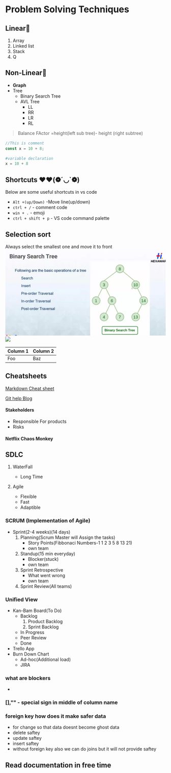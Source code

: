 # Problem Solving Techniques

## Linear🔗
1. Array
2. Linked list
3. Stack
4. Q

## Non-Linear🌳
- **Graph**
- Tree
    - Binary Search Tree
    - AVL Tree
        - LL
        - RR
        - LR
        - RL

> Balance FActor =height(left sub tree)- height (right subtree)


```js
//This is comment
const x = 10 + 8;
```
```python
#variable declaration
x = 10 + 8
```

## Shortcuts ❤️❤️(❁´◡`❁)

Below are some useful shortcuts in vs code


- `Alt +(up/Down)` -Move line(up/down)
- `ctrl + /` - comment code
- `win + .` - emoji
- `ctrl + shift + p` - VS code command palette

## Selection  sort
Always select the smallest one and move it to front
![](./Screenshot%202024-04-23%20140704.png)
![](https://tse3.mm.bing.net/th?id=OIP.HpaJpHqTw61BPS4d-_1MGwHaE7&pid=Api&P=0&h=180)

| Column 1   | Column 2 | 
| ---------- | -------- |
| Foo  | Baz      |

## Cheatsheets
[Markdown Cheat sheet](https://www.markdownguide.org/basic-syntax/#headings)

[Git help Blog](https://ragavkumarv.com/blog/push-project-to-github/#introduction)

#### Stakeholders
- Responsible For products
- Risks

#### Netflix Chaos Monkey

## SDLC
1. WaterFall
    - Long Time

2. Agile
    - Flexible
    - Fast 
    - Adaptible

### SCRUM (Implementation of Agile)
- Sprint(2-4 weeks)(14 days)
    1. Planning(Scrum Master will Assign the  tasks)
        - Story Points(Fibbonaci Numbers-1 1 2 3 5 8 13 21)
        - own team
    2. Standup(15 min everyday)
        - Blocker(stuck)
        - own team
    3. Sprint Retrospective
        - What went wrong
        - own team
    4. Sprint Review(All teams)

### Unified View
- Kan-Bam Board(To Do)
    - Backlog
        1. Product Backlog
        2. Sprint Backlog
    - In Progress
    - Peer Review
    - Done
- Trello App
- Burn Down Chart
    - Ad-hoc(Additional load)
    - JIRA

### what are blockers
- 

### [],"" - special sign in middle of column name

### foreign key how does it make safer data
-  for change so that data doesnt become ghost data
- delete saftey
- update saftey
- insert saftey
- without foreign key also we can do  joins but it will not provide saftey

## Read documentation in free time